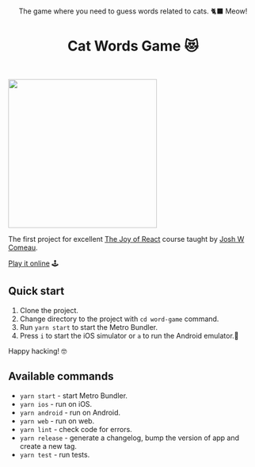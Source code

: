 <p align="center">
The game where you need to guess words related to cats. 🐈‍⬛ Meow!
</p>

<h1 align="center">Cat Words Game 😻</h1>
<br>

<img src="./screen.gif" width="300"></img>

The first project for excellent [The Joy of React](https://www.joyofreact.com/) course taught by [Josh W Comeau](https://twitter.com/JoshWComeau).

[Play it online](https://cats-word-game.vovk.in) 🕹️

## Quick start

1. Clone the project.
2. Change directory to the project with `cd word-game` command.
3. Run `yarn start` to start the Metro Bundler.
4. Press `i` to start the iOS simulator or `a` to run the Android emulator.📱

Happy hacking! 🤓

## Available commands

- `yarn start` - start Metro Bundler.
- `yarn ios` - run on iOS.
- `yarn android` - run on Android.
- `yarn web` - run on web.
- `yarn lint` - check code for errors.
- `yarn release` - generate a changelog, bump the version of app and create a new tag.
- `yarn test` - run tests.
